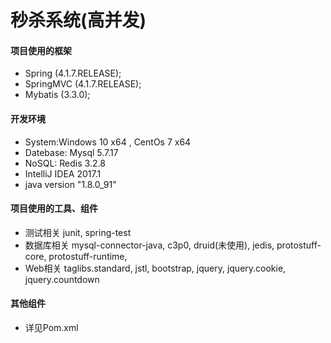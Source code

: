 # 秒杀系统(高并发)

#### 项目使用的框架

- Spring (4.1.7.RELEASE);
- SpringMVC (4.1.7.RELEASE);
- Mybatis (3.3.0);

#### 开发环境
- System:Windows 10 x64 , CentOs 7 x64
- Datebase: Mysql 5.7.17
- NoSQL: Redis 3.2.8
- IntelliJ IDEA 2017.1
- java version "1.8.0_91"


#### 项目使用的工具、组件
- 测试相关
junit, spring-test
- 数据库相关
mysql-connector-java,
c3p0,
druid(未使用),
jedis,
protostuff-core,
protostuff-runtime,
- Web相关
taglibs.standard,
jstl,
bootstrap,
jquery,
jquery.cookie,
jquery.countdown

#### 其他组件
- 详见Pom.xml
